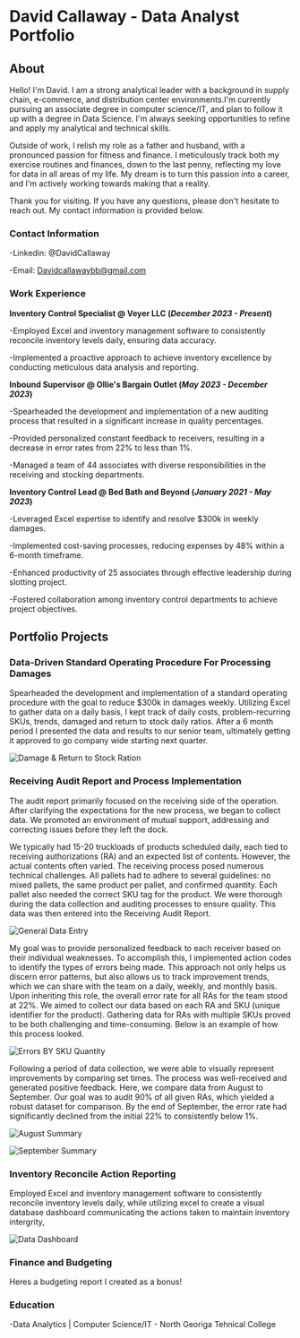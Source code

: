 # David Callaway - Data Analyst Portfolio

## About

Hello! I'm David. I am a strong analytical leader with a background in supply chain, e-commerce, and distribution center environments.I'm currently pursuing an associate degree in computer science/IT, and plan to follow it up with a degree in Data Science. I'm always seeking opportunities to refine and apply my analytical and technical skills.

Outside of work, I relish my role as a father and husband, with a pronounced passion for fitness and finance. I meticulously track both my exercise routines and finances, down to the last penny, reflecting my love for data in all areas of my life. My dream is to turn this passion into a career, and I'm actively working towards making that a reality.

Thank you for visiting. If you have any questions, please don't hesitate to reach out. My contact information is provided below.

### Contact Information
-Linkedin: @DavidCallaway

-Email: Davidcallawaybb@gmail.com

### Work Experience
**Inventory Control Specialist @ Veyer LLC (_December 2023 - Present_)**

-Employed Excel and inventory management software to consistently reconcile inventory levels daily, ensuring data accuracy.

-Implemented a proactive approach to achieve inventory excellence by conducting meticulous data analysis and reporting.

**Inbound Supervisor @ Ollie's Bargain Outlet (_May 2023 - December 2023_)**

-Spearheaded the development and implementation of a new auditing process that resulted in a significant increase in quality percentages.

-Provided personalized constant feedback to receivers, resulting in a decrease in error rates from 22% to less than 1%.

-Managed a team of 44 associates with diverse responsibilities in the receiving and stocking departments.

**Inventory Control Lead @ Bed Bath and Beyond (_January 2021 - May 2023_)**

-Leveraged Excel expertise to identify and resolve $300k in weekly damages.

-Implemented cost-saving processes, reducing expenses by 48% within a 6-month timeframe.

-Enhanced productivity of 25 associates through effective leadership during slotting project.

-Fostered collaboration among inventory control departments to achieve project objectives.

## Portfolio Projects
### Data-Driven Standard Operating Procedure For Processing Damages

Spearheaded the development and implementation of a standard operating procedure with the goal to reduce $300k in damages weekly. Utilizing Excel to gather data on a daily basis, I kept track of daily costs, problem-recurring SKUs, trends, damaged and return to stock daily ratios. After a 6 month period I presented the data and results to our senior team, ultimately getting it approved to go company wide starting next quarter.

![Damage & Return to Stock Ration](Files/dmgrtsratio.png)


### Receiving Audit Report and Process Implementation

The audit report primarily focused on the receiving side of the operation. After clarifying the expectations for the new process, we began to collect data. We promoted an environment of mutual support, addressing and correcting issues before they left the dock.

We typically had 15-20 truckloads of products scheduled daily, each tied to receiving authorizations (RA) and an expected list of contents. However, the actual contents often varied. The receiving process posed numerous technical challenges. All pallets had to adhere to several guidelines: no mixed pallets, the same product per pallet, and confirmed quantity. Each pallet also needed the correct SKU tag for the product. We were thorough during the data collection and auditing processes to ensure quality. This data was then entered into the Receiving Audit Report.

![General Data Entry](Files/rcvv.png)

My goal was to provide personalized feedback to each receiver based on their individual weaknesses. To accomplish this, I implemented action codes to identify the types of errors being made. This approach not only helps us discern error patterns, but also allows us to track improvement trends, which we can share with the team on a daily, weekly, and monthly basis. Upon inheriting this role, the overall error rate for all RAs for the team stood at 22%. We aimed to collect our data based on each RA and SKU (unique identifier for the product). Gathering data for RAs with multiple SKUs proved to be both challenging and time-consuming. Below is an example of how this process looked.

![Errors BY SKU Quantity](Files/rcv2.png)

Following a period of data collection, we were able to visually represent improvements by comparing set times. The process was well-received and generated positive feedback. Here, we compare data from August to September. Our goal was to audit 90% of all given RAs, which yielded a robust dataset for comparison. By the end of September, the error rate had significantly declined from the initial 22% to consistently below 1%.

![August Summary](Files/rcv4.png)

![September Summary](Files/rcv3.png) 


### Inventory Reconcile Action Reporting 

Employed Excel and inventory management software to consistently reconcile inventory levels daily, while utilizing excel to create a visual database dashboard communicating the actions taken to maintain inventory intergrity,

![Data Dashboard](Files/pi80.png)


### Finance and Budgeting 

Heres a budgeting report I created as a bonus!


### Education
-Data Analytics | Computer Science/IT - North Georiga Tehnical College
